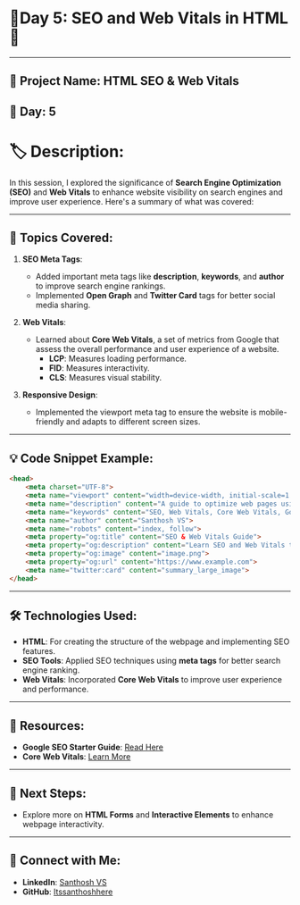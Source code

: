 # 📄Day 5: SEO and Web Vitals in HTML 📄

---

## 📌 **Project Name**: **HTML SEO & Web Vitals**

## 📅 **Day**: 5  
# 🏷 **Description**:  
In this session, I explored the significance of **Search Engine Optimization (SEO)** and **Web Vitals** to enhance website visibility on search engines and improve user experience. Here's a summary of what was covered:

---

## 🚀 **Topics Covered**:

1. **SEO Meta Tags**:
   - Added important meta tags like **description**, **keywords**, and **author** to improve search engine rankings.
   - Implemented **Open Graph** and **Twitter Card** tags for better social media sharing.

2. **Web Vitals**:
   - Learned about **Core Web Vitals**, a set of metrics from Google that assess the overall performance and user experience of a website.
     - **LCP**: Measures loading performance.
     - **FID**: Measures interactivity.
     - **CLS**: Measures visual stability.

3. **Responsive Design**:
   - Implemented the viewport meta tag to ensure the website is mobile-friendly and adapts to different screen sizes.

---

## 💡 **Code Snippet Example**:
```html
<head>
    <meta charset="UTF-8">
    <meta name="viewport" content="width=device-width, initial-scale=1.0">
    <meta name="description" content="A guide to optimize web pages using SEO and Web Vitals.">
    <meta name="keywords" content="SEO, Web Vitals, Core Web Vitals, Google, HTML, Web Performance">
    <meta name="author" content="Santhosh VS">
    <meta name="robots" content="index, follow">
    <meta property="og:title" content="SEO & Web Vitals Guide">
    <meta property="og:description" content="Learn SEO and Web Vitals to optimize your web pages.">
    <meta property="og:image" content="image.png">
    <meta property="og:url" content="https://www.example.com">
    <meta name="twitter:card" content="summary_large_image">
</head>
```

---

## 🛠 **Technologies Used**:
- **HTML**: For creating the structure of the webpage and implementing SEO features.
- **SEO Tools**: Applied SEO techniques using **meta tags** for better search engine ranking.
- **Web Vitals**: Incorporated **Core Web Vitals** to improve user experience and performance.

---

## 📖 **Resources**:
- **Google SEO Starter Guide**: [Read Here](https://developers.google.com/search/docs/fundamentals/seo-starter-guide)
- **Core Web Vitals**: [Learn More](https://web.dev/vitals/)

---

## 📝 **Next Steps**:
- Explore more on **HTML Forms** and **Interactive Elements** to enhance webpage interactivity.

---

## 🔗 **Connect with Me**:
- **LinkedIn**: [Santhosh VS](https://www.linkedin.com/in/thesanthoshvs/)
- **GitHub**: [Itssanthoshhere](https://github.com/Itssanthoshhere)
